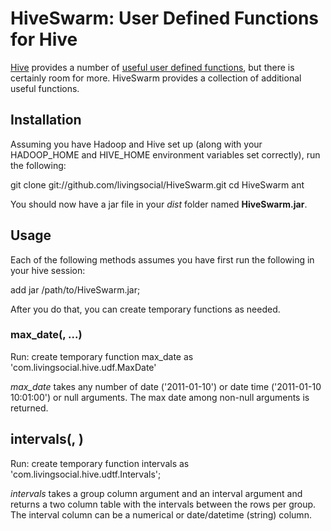 # HiveSwarm: User Defined Functions for Hive
[Hive](http://hive.apache.org/) provides a number of [useful user defined functions](http://wiki.apache.org/hadoop/Hive/LanguageManual/UDF), but there is certainly room for more.  HiveSwarm provides a collection of additional useful functions.  

## Installation
Assuming you have Hadoop and Hive set up (along with your HADOOP_HOME and HIVE_HOME environment variables set correctly), run the following:

  git clone git://github.com/livingsocial/HiveSwarm.git
  cd HiveSwarm
  ant

You should now have a jar file in your *dist* folder named **HiveSwarm.jar**.

## Usage
Each of the following methods assumes you have first run the following in your hive session:

  add jar /path/to/HiveSwarm.jar;

After you do that, you can create temporary functions as needed.

### max_date(<date string>, ...)
Run:
  create temporary function max_date as 'com.livingsocial.hive.udf.MaxDate'

*max_date* takes any number of date ('2011-01-10') or date time ('2011-01-10 10:01:00') or null arguments.  The max date among non-null arguments is returned.

## intervals(<group column>, <interval column>)
Run:
  create temporary function intervals as 'com.livingsocial.hive.udtf.Intervals';

*intervals* takes a group column argument and an interval argument and returns a two column table with the intervals between the rows per group.  The interval column can be a numerical or date/datetime (string) column.
